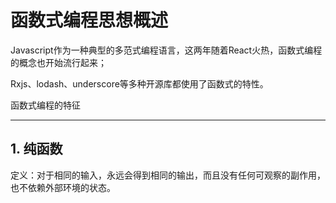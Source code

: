 # 函数式编程思想概述

Javascript作为一种典型的多范式编程语言，这两年随着React火热，函数式编程的概念也开始流行起来；

Rxjs、lodash、underscore等多种开源库都使用了函数式的特性。

函数式编程的特征


------------

## 1. 纯函数

定义：对于相同的输入，永远会得到相同的输出，而且没有任何可观察的副作用，也不依赖外部环境的状态。

